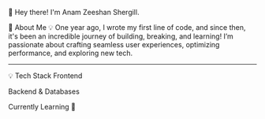 👋 Hey there! I'm Anam Zeeshan Shergill.

🚀 About Me
💡 One year ago, I wrote my first line of code, and since then, it's been an incredible journey of building, breaking, and learning! I’m passionate about crafting seamless user experiences, optimizing performance, and exploring new tech.

--------------

💡 Tech Stack
Frontend







Backend & Databases




Currently Learning
🐍

